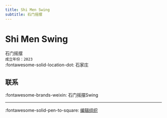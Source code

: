 ```yaml
---
title: Shi Men Swing
subtitle: 石门摇摆
---
```


# Shi Men Swing

石门摇摆  
`成立年份：2023`  
:fontawesome-solid-location-dot: 石家庄  


## 联系

:fontawesome-brands-weixin: 石门摇摆Swing  

---

:fontawesome-solid-pen-to-square: [编辑组织](https://github.com/swingdance/orgs/issues/new?assignees=&labels=update+org&projects=&template=03-update_entity.yml&title=Update%20Org%3A%20zh_CN%20%E2%80%A2%20Shi%20Men%20Swing&region=zh_CN&id=shi-men-swing&name=Shi%20Men%20Swing)
